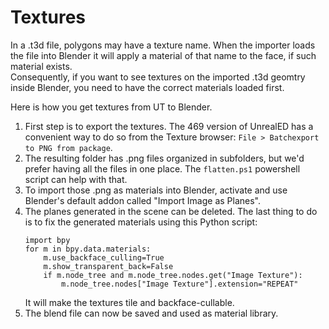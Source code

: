 # Textures

In a .t3d file, polygons may have a texture name. When the importer loads the file into Blender it will apply a material of that name to the face, if such material exists.\
Consequently, if you want to see textures on the imported .t3d geomtry inside Blender, you need to have the correct materials loaded first.

Here is how you get textures from UT to Blender.

1. First step is to export the textures. The 469 version of UnrealED has a convenient way to do so from the Texture browser: `File > Batchexport to PNG from package`.
2. The resulting folder has .png files organized in subfolders, but we'd prefer having all the files in one place. The `flatten.ps1` powershell script can help with that.
3. To import those .png as materials into Blender, activate and use Blender's default addon called "Import Image as Planes".
4. The planes generated in the scene can be deleted. The last thing to do is to fix the generated materials using this Python script:
    ~~~
    import bpy
    for m in bpy.data.materials:
        m.use_backface_culling=True
        m.show_transparent_back=False
        if m.node_tree and m.node_tree.nodes.get("Image Texture"):
            m.node_tree.nodes["Image Texture"].extension="REPEAT"
    ~~~
    It will make the textures tile and backface-cullable.
5. The blend file can now be saved and used as material library.